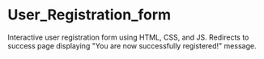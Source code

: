 # User_Registration_form
Interactive user registration form using HTML, CSS, and JS. Redirects to success page displaying "You are now successfully registered!" message.
